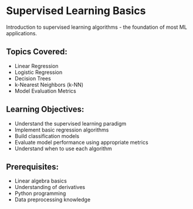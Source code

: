 # Supervised Learning Basics

Introduction to supervised learning algorithms - the foundation of most ML applications.

## Topics Covered:
- Linear Regression
- Logistic Regression
- Decision Trees
- k-Nearest Neighbors (k-NN)
- Model Evaluation Metrics

## Learning Objectives:
- Understand the supervised learning paradigm
- Implement basic regression algorithms
- Build classification models
- Evaluate model performance using appropriate metrics
- Understand when to use each algorithm

## Prerequisites:
- Linear algebra basics
- Understanding of derivatives
- Python programming
- Data preprocessing knowledge